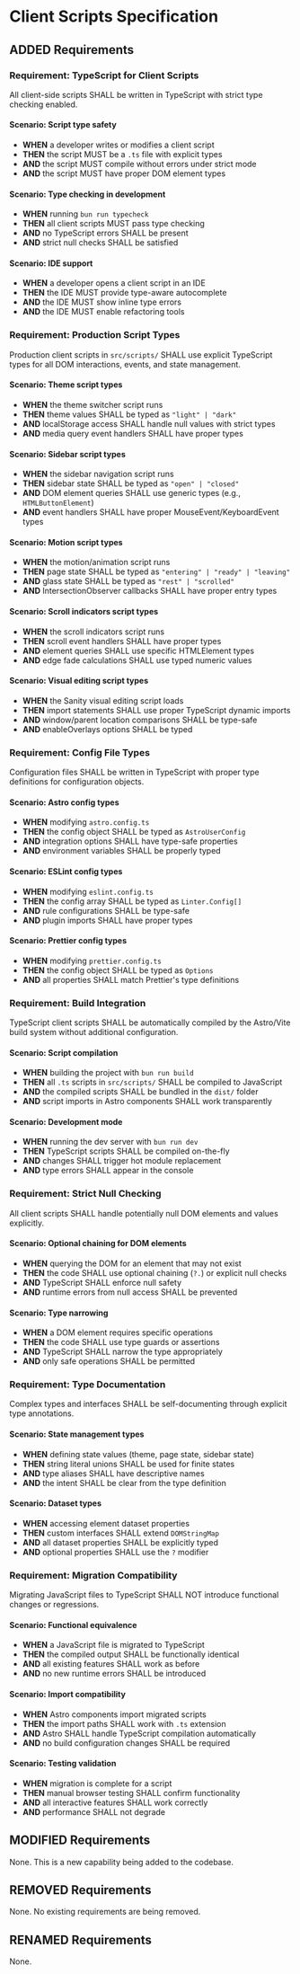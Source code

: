 # Client Scripts Specification

## ADDED Requirements

### Requirement: TypeScript for Client Scripts
All client-side scripts SHALL be written in TypeScript with strict type checking enabled.

#### Scenario: Script type safety
- **WHEN** a developer writes or modifies a client script
- **THEN** the script MUST be a `.ts` file with explicit types
- **AND** the script MUST compile without errors under strict mode
- **AND** the script MUST have proper DOM element types

#### Scenario: Type checking in development
- **WHEN** running `bun run typecheck`
- **THEN** all client scripts MUST pass type checking
- **AND** no TypeScript errors SHALL be present
- **AND** strict null checks SHALL be satisfied

#### Scenario: IDE support
- **WHEN** a developer opens a client script in an IDE
- **THEN** the IDE MUST provide type-aware autocomplete
- **AND** the IDE MUST show inline type errors
- **AND** the IDE MUST enable refactoring tools

### Requirement: Production Script Types
Production client scripts in `src/scripts/` SHALL use explicit TypeScript types for all DOM interactions, events, and state management.

#### Scenario: Theme script types
- **WHEN** the theme switcher script runs
- **THEN** theme values SHALL be typed as `"light" | "dark"`
- **AND** localStorage access SHALL handle null values with strict types
- **AND** media query event handlers SHALL have proper types

#### Scenario: Sidebar script types
- **WHEN** the sidebar navigation script runs
- **THEN** sidebar state SHALL be typed as `"open" | "closed"`
- **AND** DOM element queries SHALL use generic types (e.g., `HTMLButtonElement`)
- **AND** event handlers SHALL have proper MouseEvent/KeyboardEvent types

#### Scenario: Motion script types
- **WHEN** the motion/animation script runs
- **THEN** page state SHALL be typed as `"entering" | "ready" | "leaving"`
- **AND** glass state SHALL be typed as `"rest" | "scrolled"`
- **AND** IntersectionObserver callbacks SHALL have proper entry types

#### Scenario: Scroll indicators script types
- **WHEN** the scroll indicators script runs
- **THEN** scroll event handlers SHALL have proper types
- **AND** element queries SHALL use specific HTMLElement types
- **AND** edge fade calculations SHALL use typed numeric values

#### Scenario: Visual editing script types
- **WHEN** the Sanity visual editing script loads
- **THEN** import statements SHALL use proper TypeScript dynamic imports
- **AND** window/parent location comparisons SHALL be type-safe
- **AND** enableOverlays options SHALL be typed

### Requirement: Config File Types
Configuration files SHALL be written in TypeScript with proper type definitions for configuration objects.

#### Scenario: Astro config types
- **WHEN** modifying `astro.config.ts`
- **THEN** the config object SHALL be typed as `AstroUserConfig`
- **AND** integration options SHALL have type-safe properties
- **AND** environment variables SHALL be properly typed

#### Scenario: ESLint config types
- **WHEN** modifying `eslint.config.ts`
- **THEN** the config array SHALL be typed as `Linter.Config[]`
- **AND** rule configurations SHALL be type-safe
- **AND** plugin imports SHALL have proper types

#### Scenario: Prettier config types
- **WHEN** modifying `prettier.config.ts`
- **THEN** the config object SHALL be typed as `Options`
- **AND** all properties SHALL match Prettier's type definitions

### Requirement: Build Integration
TypeScript client scripts SHALL be automatically compiled by the Astro/Vite build system without additional configuration.

#### Scenario: Script compilation
- **WHEN** building the project with `bun run build`
- **THEN** all `.ts` scripts in `src/scripts/` SHALL be compiled to JavaScript
- **AND** the compiled scripts SHALL be bundled in the `dist/` folder
- **AND** script imports in Astro components SHALL work transparently

#### Scenario: Development mode
- **WHEN** running the dev server with `bun run dev`
- **THEN** TypeScript scripts SHALL be compiled on-the-fly
- **AND** changes SHALL trigger hot module replacement
- **AND** type errors SHALL appear in the console

### Requirement: Strict Null Checking
All client scripts SHALL handle potentially null DOM elements and values explicitly.

#### Scenario: Optional chaining for DOM elements
- **WHEN** querying the DOM for an element that may not exist
- **THEN** the code SHALL use optional chaining (`?.`) or explicit null checks
- **AND** TypeScript SHALL enforce null safety
- **AND** runtime errors from null access SHALL be prevented

#### Scenario: Type narrowing
- **WHEN** a DOM element requires specific operations
- **THEN** the code SHALL use type guards or assertions
- **AND** TypeScript SHALL narrow the type appropriately
- **AND** only safe operations SHALL be permitted

### Requirement: Type Documentation
Complex types and interfaces SHALL be self-documenting through explicit type annotations.

#### Scenario: State management types
- **WHEN** defining state values (theme, page state, sidebar state)
- **THEN** string literal unions SHALL be used for finite states
- **AND** type aliases SHALL have descriptive names
- **AND** the intent SHALL be clear from the type definition

#### Scenario: Dataset types
- **WHEN** accessing element dataset properties
- **THEN** custom interfaces SHALL extend `DOMStringMap`
- **AND** all dataset properties SHALL be explicitly typed
- **AND** optional properties SHALL use the `?` modifier

### Requirement: Migration Compatibility
Migrating JavaScript files to TypeScript SHALL NOT introduce functional changes or regressions.

#### Scenario: Functional equivalence
- **WHEN** a JavaScript file is migrated to TypeScript
- **THEN** the compiled output SHALL be functionally identical
- **AND** all existing features SHALL work as before
- **AND** no new runtime errors SHALL be introduced

#### Scenario: Import compatibility
- **WHEN** Astro components import migrated scripts
- **THEN** the import paths SHALL work with `.ts` extension
- **AND** Astro SHALL handle TypeScript compilation automatically
- **AND** no build configuration changes SHALL be required

#### Scenario: Testing validation
- **WHEN** migration is complete for a script
- **THEN** manual browser testing SHALL confirm functionality
- **AND** all interactive features SHALL work correctly
- **AND** performance SHALL not degrade

## MODIFIED Requirements

None. This is a new capability being added to the codebase.

## REMOVED Requirements

None. No existing requirements are being removed.

## RENAMED Requirements

None.
